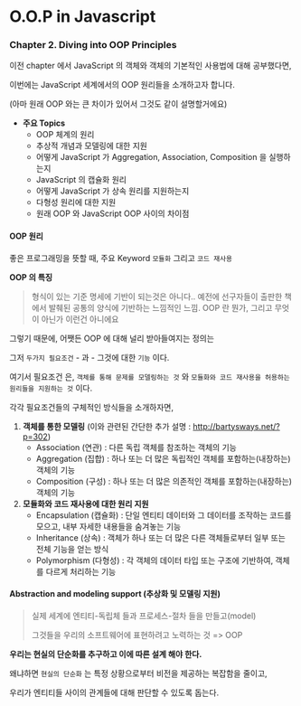 # O.O.P in Javascript

### Chapter 2. Diving into OOP Principles

이전 chapter 에서 JavaScript 의 객체와 객체의 기본적인 사용법에 대해 공부했다면,

이번에는 JavaScript 세계에서의 OOP 원리들을 소개하고자 합니다.

(아마 원래 OOP 와는 큰 차이가 있어서 그것도 같이 설명할거에요)

- **주요 Topics**
  - OOP 체계의 원리
  - 추상적 개념과 모델링에 대한 지원
  - 어떻게 JavaScript 가 Aggregation, Association, Composition 을 실행하는지
  - JavaScript 의 캡슐화 원리
  - 어떻게 JavaScript 가 상속 원리를 지원하는지
  - 다형성 원리에 대한 지원
  - 원래 OOP 와 JavaScript OOP 사이의 차이점



#### OOP 원리

좋은 프로그래밍을 뜻할 때, 주요 Keyword ``모듈화`` 그리고 ``코드 재사용``

**OOP 의 특징**

> 형식이 있는 기준 명세에 기반이 되는것은 아니다.. 예전에 선구자들이 출판한 책에서 발췌된 공통의 양식에 기반하는 느낌적인 느낌. OOP 란 뭔가, 그리고 무엇이 아닌가 이런건 아니에요

그렇기 때문에, 어쨋든 OOP 에 대해 널리 받아들여지는 정의는 

그저 ``두가지 필요조건`` - 과 - 그것에 대한 ``기능`` 이다.

여기서 필요조건 은, ``객체를 통해 문제를 모델링하는 것`` 와 ``모듈화와 코드 재사용을 허용하는 원리들을 지원하는 것``  이다.

각각 필요조건들의 구체적인 방식들을 소개하자면, 

1. **객체를 통한 모델링** (이와 관련된 간단한 추가 설명 : http://bartysways.net/?p=302)
   - Association (연관) : 다른 독립 객체를 참조하는 객체의 기능
   - Aggregation (집합) : 하나 또는 더 많은 독립적인 객체를 포함하는(내장하는) 객체의 기능
   - Composition (구성) : 하나 또는 더 많은 의존적인 객체를 포함하는(내장하는) 객체의 기능
2. **모듈화와 코드 재사용에 대한 원리 지원**
   - Encapsulation (캡슐화) : 단일 엔티티 데이터와 그 데이터를 조작하는 코드를 모으고, 내부 자세한 내용들을 숨겨놓는 기능
   - Inheritance (상속) : 객체가 하나 또는 더 많은 다른 객체들로부터 일부 또는 전체 기능을 얻는 방식
   - Polymorphism (다형성) : 각 객체의 데이터 타입 또는 구조에 기반하여, 객체를 다르게 처리하는 기능 



#### Abstraction and modeling support (추상화 및 모델링 지원)

> 실제 세계에 엔티티-독립체 들과 프로세스-절차 들을 만들고(model) 
>
> 그것들을 우리의 소프트웨어에 표현하려고 노력하는 것  =>  OOP

 **우리는 현실의 단순화를 추구하고 이에 따른 설계 해야 한다.**

왜냐하면 ``현실의 단순화`` 는 특정 상황으로부터 비전을 제공하는 복잡함을 줄이고, 

우리가 엔티티들 사이의 관계들에 대해 판단할 수 있도록 돕는다.

